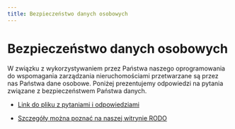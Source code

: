 ```yaml
---
title: Bezpieczeństwo danych osobowych
---
```


# Bezpieczeństwo danych osobowych

W związku z wykorzystywaniem przez Państwa naszego oprogramowania do wspomagania zarządzania nieruchomościami przetwarzane są przez nas Państwa dane osobowe. Poniżej prezentujemy odpowiedzi na pytania związane z bezpieczeństwem Państwa danych.

- [Link do pliku z pytaniami i odpowiedziami](https://docs.google.com/document/edit?hgd=1&id=1P4nx3xJ6CzJx-FlS9Za7eX5glbBJTP1YB39nDsXQCUs#)

- [Szczegóły można poznać na naszej witrynie RODO](https://rodo.e-adm.pl/)
